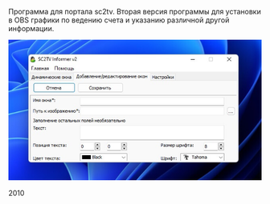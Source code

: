 Программа для портала sc2tv.
Вторая версия программы для установки в OBS графики по ведению счета и указанию различной другой информации.

![Main screen](https://github.com/agrebnevru/sc2_informer_v2/raw/master/screen.jpg)

2010
